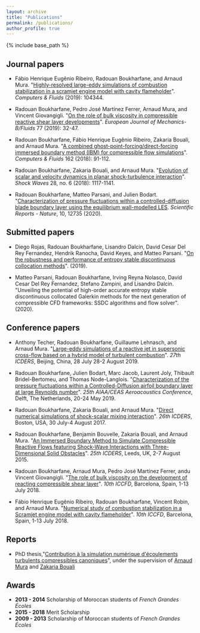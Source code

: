 ```yaml
---
layout: archive
title: "Publications"
permalink: /publications/
author_profile: true
---
```


{% include base_path %}

## Journal papers

- Fábio Henrique Eugênio Ribeiro, Radouan Boukharfane, and Arnaud Mura. "[Highly-resolved large-eddy simulations of combustion stabilization in a scramjet engine model with cavity flameholder](https://www.sciencedirect.com/science/article/abs/pii/S0045793019303032?CMX_ID=&SIS_ID=-1&dgcid=STMJ_75273_AUTH_SERV_PPUB&utm_acid=201394456&utm_campaign=STMJ_75273_AUTH_SERV_PPUB&utm_dgroup=Email1Publishing&utm_in=DM605037&utm_medium=email&utm_source=AC_30)". *Computers & Fluids* (2019): 104344.

- Radouan Boukharfane, Pedro José Martínez Ferrer, Arnaud Mura, and Vincent Giovangigli. "[On the role of bulk viscosity in compressible reactive shear layer developments](https://www.sciencedirect.com/science/article/pii/S099775461830565X)". *European Journal of Mechanics-B/Fluids* 77 (2019): 32-47.

- Radouan Boukharfane, Fábio Henrique Eugênio Ribeiro, Zakaria Bouali, and Arnaud Mura. "[A combined ghost-point-forcing/direct-forcing immersed boundary method (IBM) for compressible flow simulations](https://www.sciencedirect.com/science/article/pii/S0045793017304267)". *Computers & Fluids* 162 (2018): 91-112.

- Radouan Boukharfane, Zakaria Bouali, and Arnaud Mura. "[Evolution of scalar and velocity dynamics in planar shock-turbulence interaction](https://link.springer.com/article/10.1007/s00193-017-0798-5)". *Shock Waves* 28, no. 6 (2018): 1117-1141.

- Radouan Boukharfane, Matteo Parsani, and Julien Bodart. "[Characterization of pressure fluctuations within a controlled-diffusion blade boundary layer using the equilibrium wall-modelled LES](https://doi.org/10.1038/s41598-020-69671-y). *Scientific Reports - Nature*, 10, 12735 (2020).

## Submitted papers

- Diego Rojas, Radouan Boukharfane, Lisandro Dalcin, David Cesar Del Rey Fernandez, Hendrik Ranocha, David Keyes, and Matteo Parsani. "[On the robustness and performance of entropy stable discontinuous collocation methods](https://arxiv.org/abs/1911.10966)". (2019).

- Matteo Parsani, Radouan Boukharfane, Irving Reyna Nolasco, David Cesar Del Rey Fernandez, Stefano Zampini, and Lisandro Dalcin. "Unveiling the potential of high-order accurate entropy stable discontinuous collocated Galerkin methods for the next generation of compressible CFD frameworks: SSDC algorithms and flow solver". (2020).

## Conference papers

- Anthony Techer, Radouan Boukharfane, Guillaume Lehnasch, and Arnaud Mura. "[Large-eddy simulations of a reactive jet in supersonic cross-flow based on a hybrid model of turbulent combustion](http://www.icders.org/ICDERS2019/abstracts/ICDERS2019-055.pdf)". *27th ICDERS*, Beijing, China, 28 July 28-2 August 2019.

- Radouan Boukharfane, Julien Bodart, Marc Jacob, Laurent Joly, Thibault Bridel-Bertomeu, and Thomas Node-Langlois. "[Characterization of the pressure fluctuations within a Controlled-Diffusion airfoil boundary layer at large Reynolds number](https://arc.aiaa.org/doi/abs/10.2514/6.2019-2722)". *25th AIAA/CEAS Aeroacoustics Conference*, Delft, The Netherlands, 20-24 May 2019.

- Radouan Boukharfane, Zakaria Bouali, and Arnaud Mura. "[Direct numerical simulations of shock-scalar mixing interaction](http://www.icders.org/ICDERS2017/abstracts/ICDERS2017-0883.pdf)". *26th ICDERS*, Boston, USA, 30 July-4 August 2017.

- Radouan Boukharfane, Benjamin Bouvelle, Zakaria Bouali, and Arnaud Mura. "[An Immersed Boundary Method to Simulate Compressible Reactive Flows featuring Shock-Wave Interactions with Three-Dimensional Solid Obstacles](http://www.icders.org/ICDERS2015/abstracts/ICDERS2015-214.pdf)". *25th ICDERS*, Leeds, UK, 2-7 August 2015.

- Radouan Boukharfane, Arnaud Mura, Pedro José Martínez Ferrer, andu Vincent Giovangigli. "[The role of bulk viscosity on the development of reacting compressible shear layer](https://www.iccfd.org/iccfd10/papers/ICCFD10-086-Paper.pdf)". *10th ICCFD*, Barcelona, Spain, 1-13 July 2018.

- Fábio Henrique Eugênio Ribeiro, Radouan Boukharfane, Vincent Robin, and Arnaud Mura. "[Numerical study of combustion stabilization in a Scramjet engine model with cavity flameholder](https://www.iccfd.org/iccfd10/papers/ICCFD10-189-Paper.pdf)". *10th ICCFD*, Barcelona, Spain, 1-13 July 2018.

## Reports

- PhD thesis,"[Contribution à la simulation numérique d'écoulements turbulents compressibles canoniques](
https://tel.archives-ouvertes.fr/tel-01878795/document)", under the supervision of [Arnaud Mura](https://www.researchgate.net/profile/Arnaud_Mura) and [Zakaria Bouali](https://www.researchgate.net/profile/Zakaria_Bouali)

## Awards

- **2013 - 2014** Scholarship of Moroccan students of *French Grandes Écoles*
- **2015 - 2018** Merit Scholarship
- **2009 - 2013** Scholarship of Moroccan students of *French Grandes Écoles*

